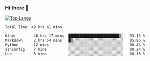 ### Hi there 👋

[![Top Langs](https://github-readme-stats.vercel.app/api/top-langs/?username=Lslightly&layout=compact)](https://github.com/anuraghazra/github-readme-stats)

<!--START_SECTION:waka-->

```txt
Total Time: 49 hrs 41 mins

Other        46 hrs 17 mins  ███████████████████████▒░   93.15 %
Markdown     2 hrs 54 mins   █▒░░░░░░░░░░░░░░░░░░░░░░░   05.86 %
Python       12 mins         ░░░░░░░░░░░░░░░░░░░░░░░░░   00.43 %
sshconfig    7 mins          ░░░░░░░░░░░░░░░░░░░░░░░░░   00.24 %
Lua          3 mins          ░░░░░░░░░░░░░░░░░░░░░░░░░   00.13 %
```

<!--END_SECTION:waka-->

